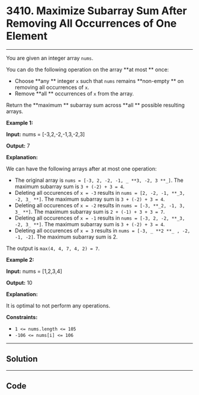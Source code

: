 # 3410. Maximize Subarray Sum After Removing All Occurrences of One Element

---

You are given an integer array `nums`.

You can do the following operation on the array **at most ** once:

  * Choose **any ** integer `x` such that `nums` remains **non-empty ** on removing all occurrences of `x`.
  * Remove **all ** occurrences of `x` from the array.



Return the **maximum ** subarray sum across **all ** possible resulting arrays.

 

**Example 1:**

**Input:** nums = [-3,2,-2,-1,3,-2,3]

**Output:** 7

**Explanation:**

We can have the following arrays after at most one operation:

  * The original array is `nums = [-3, 2, -2, -1, _ **3, -2, 3 **_]`. The maximum subarray sum is `3 + (-2) + 3 = 4`.
  * Deleting all occurences of `x = -3` results in `nums = [2, -2, -1, **_3, -2, 3_ **]`. The maximum subarray sum is `3 + (-2) + 3 = 4`.
  * Deleting all occurences of `x = -2` results in `nums = [-3, **_2, -1, 3, 3_ **]`. The maximum subarray sum is `2 + (-1) + 3 + 3 = 7`.
  * Deleting all occurences of `x = -1` results in `nums = [-3, 2, -2, **_3, -2, 3_ **]`. The maximum subarray sum is `3 + (-2) + 3 = 4`.
  * Deleting all occurences of `x = 3` results in `nums = [-3, _ **2 **_ , -2, -1, -2]`. The maximum subarray sum is 2.



The output is `max(4, 4, 7, 4, 2) = 7`.

**Example 2:**

**Input:** nums = [1,2,3,4]

**Output:** 10

**Explanation:**

It is optimal to not perform any operations.

 

**Constraints:**

  * `1 <= nums.length <= 105`
  * `-106 <= nums[i] <= 106`

---

## Solution



---

## Code
```python


```